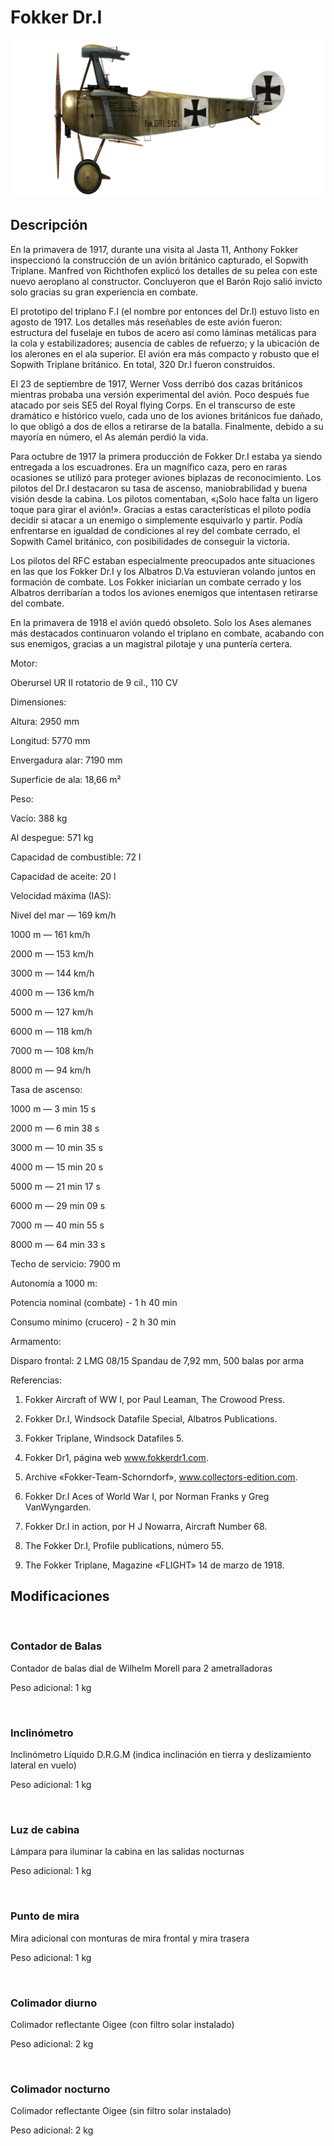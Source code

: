 # Fokker Dr.I
  

  
![fokkerdr1](../images/fokkerdr1.png)
  

  
## Descripción
  

  
En la primavera de 1917, durante una visita al Jasta 11, Anthony Fokker inspeccionó la construcción de un avión británico capturado, el Sopwith Triplane. Manfred von Richthofen explicó los detalles de su pelea con este nuevo aeroplano al constructor. Concluyeron que el Barón Rojo salió invicto solo gracias su gran experiencia en combate.
  

  
El prototipo del triplano F.I (el nombre por entonces del Dr.I) estuvo listo en agosto de 1917. Los detalles más reseñables de este avión fueron: estructura del fuselaje en tubos de acero así como láminas metálicas para la cola y estabilizadores; ausencia de cables de refuerzo; y la ubicación de los alerones en el ala superior. El avión era más compacto y robusto que el Sopwith Triplane británico. En total, 320 Dr.I fueron construidos.
  

  
El 23 de septiembre de 1917, Werner Voss derribó dos cazas británicos mientras probaba una versión experimental del avión. Poco después fue atacado por seis SE5 del Royal flying Corps. En el transcurso de este dramático e histórico vuelo, cada uno de los aviones británicos fue dañado, lo que obligó a dos de ellos a retirarse de la batalla. Finalmente, debido a su mayoría en número, el As alemán perdió la vida.
  

  
Para octubre de 1917 la primera producción de Fokker Dr.I estaba ya siendo entregada a los escuadrones. Era un magnífico caza, pero en raras ocasiones se utilizó para proteger aviones biplazas de reconocimiento. Los pilotos del Dr.I destacaron su tasa de ascenso, maniobrabilidad y buena visión desde la cabina. Los pilotos comentaban, «¡Solo hace falta un ligero toque para girar el avión!». Gracias a estas características el piloto podía decidir si atacar a un enemigo o simplemente esquivarlo y partir. Podía enfrentarse en igualdad de condiciones al rey del combate cerrado, el Sopwith Camel británico, con posibilidades de conseguir la victoria.
  

  
Los pilotos del RFC estaban especialmente preocupados ante situaciones en las que los Fokker Dr.I y los Albatros D.Va estuvieran volando juntos en formación de combate. Los Fokker iniciarían un combate cerrado y los Albatros derribarían a todos los aviones enemigos que intentasen retirarse del combate.
  

  
En la primavera de 1918 el avión quedó obsoleto. Solo los Ases alemanes más destacados continuaron volando el triplano en combate, acabando con sus enemigos, gracias a un magistral pilotaje y una puntería certera.
  

  

  
Motor:
  
Oberursel UR II rotatorio de 9 cil., 110 CV
  

  
Dimensiones:
  
Altura: 2950 mm
  
Longitud: 5770 mm
  
Envergadura alar: 7190 mm
  
Superficie de ala: 18,66 m²
  

  
Peso:
  
Vacío: 388 kg
  
Al despegue: 571 kg
  
Capacidad de combustible: 72 l
  
Capacidad de aceite: 20 l
  

  
Velocidad máxima (IAS):
  
Nivel del mar — 169 km/h
  
1000 m — 161 km/h
  
2000 m — 153 km/h
  
3000 m — 144 km/h
  
4000 m — 136 km/h
  
5000 m — 127 km/h
  
6000 m — 118 km/h
  
7000 m — 108 km/h
  
8000 m — 94 km/h
  

  
Tasa de ascenso:
  
1000 m —  3 min 15 s
  
2000 m —  6 min 38 s
  
3000 m — 10 min 35 s
  
4000 m — 15 min 20 s
  
5000 m — 21 min 17 s
  
6000 m — 29 min 09 s
  
7000 m — 40 min 55 s
  
8000 m — 64 min 33 s
  

  
Techo de servicio: 7900 m
  

  
Autonomía a 1000 m:
  
Potencia nominal (combate) - 1 h 40 min
  
Consumo mínimo (crucero) - 2 h 30 min
  

  
Armamento:
  
Disparo frontal: 2 LMG 08/15 Spandau de 7,92 mm, 500 balas por arma
  

  
Referencias:
  
1) Fokker Aircraft of WW I, por Paul Leaman, The Crowood Press.
  
2) Fokker Dr.I, Windsock Datafile Special, Albatros Publications.
  
3) Fokker Triplane, Windsock Datafiles 5.
  
4) Fokker Dr1, página web www.fokkerdr1.com.
  
5) Archive «Fokker-Team-Schorndorf», www.collectors-edition.com.
  
6) Fokker Dr.I Aces of World War I, por Norman Franks y Greg VanWyngarden.
  
7) Fokker Dr.I in action, por H J Nowarra, Aircraft Number 68.
  
8) The Fokker Dr.I, Profile publications, número 55.
  
9) The Fokker Triplane, Magazine «FLIGHT» 14 de marzo de 1918.
  

  
## Modificaciones
  
﻿
  
  
### Contador de Balas
  

  
Contador de balas dial de Wilhelm Morell para 2 ametralladoras
  
Peso adicional: 1 kg
  
﻿
  
  
### Inclinómetro
  

  
Inclinómetro Líquido D.R.G.M (indica inclinación en tierra y deslizamiento lateral en vuelo)
  
Peso adicional: 1 kg
  
﻿
  
  
### Luz de cabina
  

  
Lámpara para iluminar la cabina en las salidas nocturnas
  
Peso adicional: 1 kg
  
﻿
  
  
### Punto de mira
  

  
Mira adicional con monturas de mira frontal y mira trasera
  
Peso adicional: 1 kg
  
﻿
  
  
### Colimador diurno
  

  
Colimador reflectante Oigee (con filtro solar instalado)
  
Peso adicional: 2 kg
  
﻿
  
  
### Colimador nocturno
  

  
Colimador reflectante Oigee (sin filtro solar instalado)
  
Peso adicional: 2 kg
  
